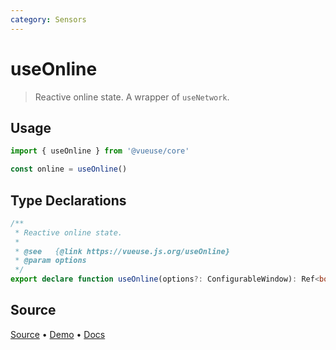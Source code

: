 ```yaml
---
category: Sensors
---
```


# useOnline

> Reactive online state. A wrapper of `useNetwork`.

## Usage

```js
import { useOnline } from '@vueuse/core'

const online = useOnline()
```


<!--FOOTER_STARTS-->
## Type Declarations

```typescript
/**
 * Reactive online state.
 *
 * @see   {@link https://vueuse.js.org/useOnline}
 * @param options
 */
export declare function useOnline(options?: ConfigurableWindow): Ref<boolean>
```

## Source

[Source](https://github.com/vueuse/vueuse/blob/master/packages/core/useOnline/index.ts) • [Demo](https://github.com/vueuse/vueuse/blob/master/packages/core/useOnline/demo.vue) • [Docs](https://github.com/vueuse/vueuse/blob/master/packages/core/useOnline/index.md)


<!--FOOTER_ENDS-->